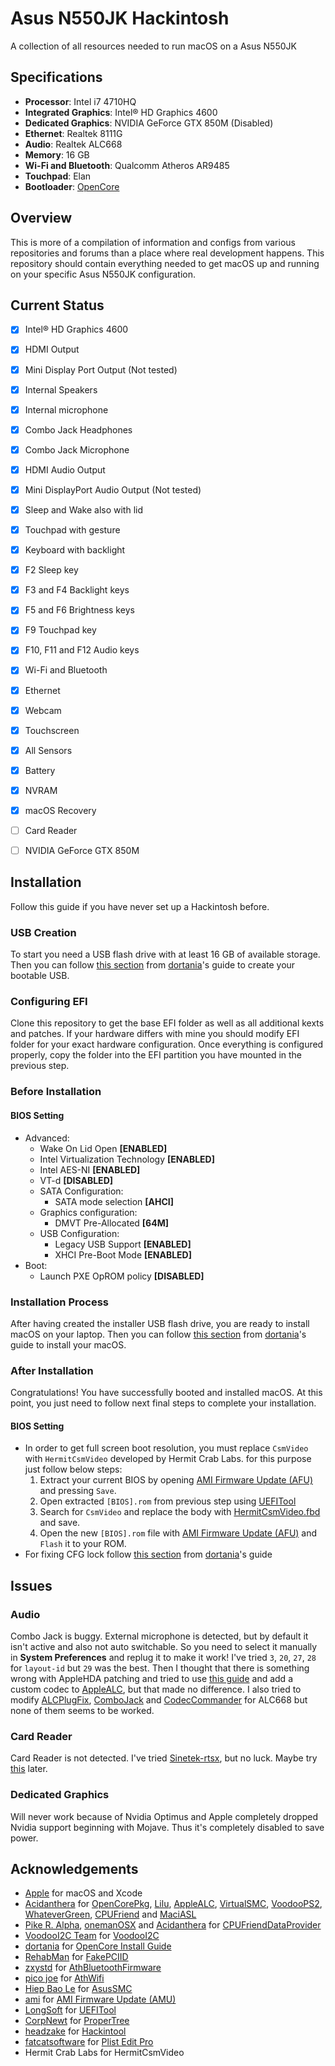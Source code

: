 # Asus N550JK Hackintosh
A collection of all resources needed to run macOS on a Asus N550JK

## Specifications
- **Processor**: Intel i7 4710HQ                    
- **Integrated Graphics**: Intel® HD Graphics 4600
- **Dedicated Graphics**: NVIDIA GeForce GTX 850M (Disabled)
- **Ethernet**: Realtek 8111G
- **Audio**: Realtek ALC668
- **Memory**: 16 GB
- **Wi-Fi and Bluetooth**: Qualcomm Atheros AR9485
- **Touchpad**: Elan
- **Bootloader**: [OpenCore](https://github.com/acidanthera/OpenCorePkg)

## Overview
This is more of a compilation of information and configs from various 
repositories and forums than a place where real development happens. This 
repository should contain everything needed to get macOS up and running on your 
specific Asus N550JK configuration.


## Current Status
- [x] Intel® HD Graphics 4600
- [x] HDMI Output
- [x] Mini Display Port Output (Not tested)
- [x] Internal Speakers
- [x] Internal microphone
- [x] Combo Jack Headphones
- [x] Combo Jack Microphone
- [x] HDMI Audio Output
- [x] Mini DisplayPort Audio Output (Not tested)
- [x] Sleep and Wake also with lid
- [x] Touchpad with gesture
- [x] Keyboard with backlight
- [x] F2 Sleep key
- [x] F3 and F4 Backlight keys
- [x] F5 and F6 Brightness keys
- [x] F9 Touchpad key
- [x] F10, F11 and F12 Audio keys
- [x] Wi-Fi and Bluetooth
- [x] Ethernet
- [x] Webcam
- [x] Touchscreen
- [x] All Sensors
- [x] Battery
- [x] NVRAM
- [x] macOS Recovery
- [ ] Card Reader
- [ ] NVIDIA GeForce GTX 850M


## Installation
Follow this guide if you have never set up a Hackintosh before.

### USB Creation
To start you need a USB flash drive with at least 16 GB of available storage. 
Then you can follow 
[this section](https://dortania.github.io/OpenCore-Install-Guide/installer-guide/) 
from [dortania](https://github.com/dortania)'s guide to create your bootable 
USB.

### Configuring EFI
Clone this repository to get the base EFI folder as well as all additional kexts 
and patches. If your hardware differs with mine you should modify EFI folder for 
your exact hardware configuration. Once everything is configured properly, copy 
the folder into the EFI partition you have mounted in the previous step.

### Before Installation
#### BIOS Setting
- Advanced:
	- Wake On Lid Open **[ENABLED]**
	- Intel Virtualization Technology **[ENABLED]**
	- Intel AES-NI **[ENABLED]**
	- VT-d **[DISABLED]**
	- SATA Configuration:
		- SATA mode selection **[AHCI]**
	- Graphics configuration:
		- DMVT Pre-Allocated **[64M]**
	- USB Configuration:
		- Legacy USB Support **[ENABLED]**
		- XHCI Pre-Boot Mode **[ENABLED]**
- Boot:
	- Launch PXE OpROM policy **[DISABLED]**

### Installation Process
After having created the installer USB flash drive, you are ready to install 
macOS on your laptop. Then you can follow 
[this section](https://dortania.github.io/OpenCore-Install-Guide/installation/installation-process.html) 
from [dortania](https://github.com/dortania)'s guide to install your macOS.

### After Installation
Congratulations! You have successfully booted and installed macOS. At this 
point, you just need to follow next final steps to complete your installation.

#### BIOS Setting
- In order to get full screen boot resolution, you must replace `CsmVideo` with 
`HermitCsmVideo` developed by Hermit Crab Labs. for this purpose just follow 
below steps:
	1. Extract your current BIOS by opening
	   [AMI Firmware Update (AFU)](https://www.ami.com/products/firmware-tools-and-utilities/bios-uefi-utilities/)
	   and pressing `Save`.
	2. Open extracted `[BIOS].rom` from previous step using 
	   [UEFITool](https://github.com/LongSoft/UEFITool)
	3. Search for `CsmVideo` and replace the body with 
	   [HermitCsmVideo.fbd](BIOS/HermitCsmVideo.fbd) and save.
	4. Open the new `[BIOS].rom` file with 
	   [AMI Firmware Update (AFU)](https://www.ami.com/products/firmware-tools-and-utilities/bios-uefi-utilities/) 
	   and `Flash` it to your ROM.
- For fixing CFG lock follow 
[this section](https://dortania.github.io/OpenCore-Post-Install/misc/msr-lock.html) 
from [dortania](https://github.com/dortania)'s guide


## Issues

### Audio
Combo Jack is buggy. External microphone is detected, but by default it isn't 
active and also not auto switchable. So you need to select it manually in 
**System Preferences** and replug it to make it work! I've tried `3`, `20`, 
`27`, `28` for `layout-id` but `29` was the best. Then I thought that there is 
something wrong with AppleHDA patching and tried to use 
[this guide](https://osxlatitude.com/forums/topic/1946-complete-applehda-patching-guide/) 
and add a custom codec to [AppleALC](https://github.com/acidanthera/AppleALC), 
but that made no difference. I also tried to modify 
[ALCPlugFix](https://github.com/Sniki/ALCPlugFix), 
[ComboJack](https://github.com/lvs1974/ComboJack) and 
[CodecCommander](https://github.com/RehabMan/EAPD-Codec-Commander) for ALC668 
but none of them seems to be worked.

### Card Reader
Card Reader is not detected. I've tried 
[Sinetek-rtsx](https://github.com/cholonam/Sinetek-rtsx), but no luck. Maybe try 
[this](https://www.noobsplanet.com/index.php?threads/fix-internal-external-card-reader-hackintosh-guide.32/) 
later.

### Dedicated Graphics
Will never work because of Nvidia Optimus and Apple completely dropped Nvidia 
support beginning with Mojave. Thus it's completely disabled to save power.


## Acknowledgements
- [Apple](https://www.apple.com) for macOS and Xcode
- [Acidanthera](https://github.com/acidanthera) for 
[OpenCorePkg](https://github.com/acidanthera/OpenCorePkg), 
[Lilu](https://github.com/acidanthera/Lilu), 
[AppleALC](https://github.com/acidanthera/AppleALC), 
[VirtualSMC](https://github.com/acidanthera/VirtualSMC), 
[VoodooPS2](https://github.com/acidanthera/VoodooPS2), 
[WhateverGreen](https://github.com/acidanthera/WhateverGreen), 
[CPUFriend](https://github.com/acidanthera/CPUFriend) and 
[MaciASL](https://github.com/acidanthera/MaciASL)
- [Pike R. Alpha](https://github.com/Piker-Alpha), 
[onemanOSX](https://github.com/onemanosx) and 
[Acidanthera](https://github.com/acidanthera) for 
[CPUFriendDataProvider](https://www.olarila.com/topic/5693-guide-ssdt-with-pikes-pm-script-and-use-with-cpufriend/)
- [VoodooI2C Team](https://github.com/VoodooI2C/VoodooI2C/graphs/contributors) for 
[VoodooI2C](https://github.com/VoodooI2C/VoodooI2C)
- [dortania](https://github.com/dortania) for 
[OpenCore Install Guide](https://dortania.github.io/OpenCore-Install-Guide/)  
- [RehabMan](https://github.com/RehabMan) for 
[FakePCIID](https://github.com/RehabMan/OS-X-Fake-PCI-ID)
- [zxystd](https://github.com/zxystd) for 
[AthBluetoothFirmware](https://github.com/zxystd/AthBluetoothFirmware)
- [pico joe](https://www.insanelymac.com/forum/profile/1113740-pico-joe/) for 
[AthWifi](https://www.insanelymac.com/forum/files/file/1008-io80211family-modif/)
- [Hiep Bao Le](https://github.com/hieplpvip) for 
[AsusSMC](https://github.com/hieplpvip/AsusSMC)
- [ami](https://www.ami.com) for 
[AMI Firmware Update (AMU)](https://www.ami.com/products/firmware-tools-and-utilities/bios-uefi-utilities/)
- [LongSoft](https://github.com/LongSoft) for 
[UEFITool](https://github.com/LongSoft/UEFITool)
- [CorpNewt](https://github.com/corpnewt) for 
[ProperTree](https://github.com/corpnewt/ProperTree)
- [headzake](https://github.com/headkaze) for 
[Hackintool](https://github.com/headkaze/Hackintool)
- [fatcatsoftware](https://www.fatcatsoftware.com) for 
[Plist Edit Pro](https://www.fatcatsoftware.com/plisteditpro/)
- Hermit Crab Labs for HermitCsmVideo
